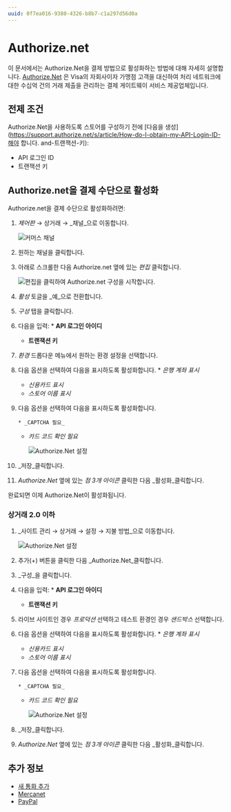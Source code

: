 ```yaml
---
uuid: 0f7ea016-9380-4326-b8b7-c1a297d56d0a
---
```


# Authorize.net

이 문서에서는 Authorize.Net을 결제 방법으로 활성화하는 방법에 대해 자세히 설명합니다. [Authorize.Net](https://www.authorize.net/about-us/) 은 Visa의 자회사이자 가맹점 고객을 대신하여 처리 네트워크에 대한 수십억 건의 거래 제출을 관리하는 결제 게이트웨이 서비스 제공업체입니다.

## 전제 조건

Authorize.Net을 사용하도록 스토어를 구성하기 전에 [다음을 생성](https://support.authorize.net/s/article/How-do-I-obtain-my-API-Login-ID-해야 합니다. and-트랜잭션-키):

* API 로그인 ID
* 트랜잭션 키

## Authorize.net을 결제 수단으로 활성화

Authorize.net을 결제 수단으로 활성화하려면:

1. _제어판_ → 상거래 → _채널_으로 이동합니다.
   
   ![커머스 채널](./authorize-net/images/03.png)

1. 원하는 채널을 클릭합니다.

1. 아래로 스크롤한 다음 Authorize.net 옆에 있는 _편집_ 클릭합니다.
   
   ![편집을 클릭하여 Authorize.net 구성을 시작합니다.](./authorize-net/images/04.png)

1. _활성_ 토글을 _예_으로 전환합니다.

1. _구성_ 탭을 클릭합니다.
1. 다음을 입력: 
       * **API 로그인 아이디**
    * **트랜잭션 키**
1. _환경_ 드롭다운 메뉴에서 원하는 환경 설정을 선택합니다.
1. 다음 옵션을 선택하여 다음을 표시하도록 활성화합니다. 
       * _은행 계좌 표시_
    * _신용카드 표시_
    * _스토어 이름 표시_
1. 다음 옵션을 선택하여 다음을 표시하도록 활성화합니다.
   
       * _CAPTCHA 필요_
    * _카드 코드 확인 필요_
      
      ![Authorize.Net 설정](./authorize-net/images/01.png)

1. _저장_클릭합니다.

1. _Authorize.Net_ 옆에 있는 _점 3개 아이콘_ 클릭한 다음 _활성화_클릭합니다.

완료되면 이제 Authorize.Net이 활성화됩니다.

### 상거래 2.0 이하

1. _사이트 관리 → 상거래 → 설정 → 지불 방법_으로 이동합니다.
   
   ![Authorize.Net 설정](./authorize-net/images/05.png)

1. 추가(+) 버튼을 클릭한 다음 _Authorize.Net_클릭합니다.

1. _구성_을 클릭합니다.
1. 다음을 입력: 
       * **API 로그인 아이디**
    * **트랜잭션 키**
1. 라이브 사이트인 경우 _프로덕션_ 선택하고 테스트 환경인 경우 _샌드박스_ 선택합니다.
1. 다음 옵션을 선택하여 다음을 표시하도록 활성화합니다. 
       * _은행 계좌 표시_
    * _신용카드 표시_
    * _스토어 이름 표시_
1. 다음 옵션을 선택하여 다음을 표시하도록 활성화합니다.
   
       * _CAPTCHA 필요_
    * _카드 코드 확인 필요_
      
      ![Authorize.Net 설정](./authorize-net/images/02.png)

1. _저장_클릭합니다.

1. _Authorize.Net_ 옆에 있는 _점 3개 아이콘_ 클릭한 다음 _활성화_클릭합니다.


## 추가 정보

* [새 통화 추가](../currencies/adding-a-new-currency.md)
* [Mercanet](./mercanet.md)
* [PayPal](./paypal.md)

